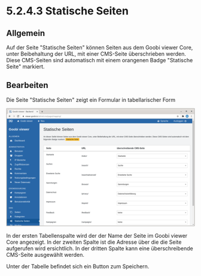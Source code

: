 # 5.2.4.3 Statische Seiten

## Allgemein

Auf der Seite "Statische Seiten" können Seiten aus dem Goobi viewer Core, unter Beibehaltung der URL, mit einer CMS-Seite überschrieben werden. Diese CMS-Seiten sind automatisch mit einem orangenen Badge "Statische Seite" markiert.

## Bearbeiten

Die Seite "Statische Seiten" zeigt ein Formular in tabellarischer Form

![Die Seite &quot;Statische Seiten&quot;](../../../.gitbook/assets/5.2.4.3_de_statischeseiten.png)

In der ersten Tabellenspalte wird der der Name der Seite im Goobi viewer Core angezeigt. In der zweiten Spalte ist die Adresse über die die Seite aufgerufen wird ersichtlich. In der dritten Spalte kann eine überschreibende CMS-Seite ausgewählt werden.

Unter der Tabelle befindet sich ein Button zum Speichern.

